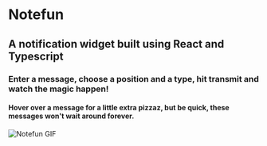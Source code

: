 # Notefun

## A notification widget built using React and Typescript

### Enter a message, choose a position and a type, hit transmit and watch the magic happen!

#### Hover over a message for a little extra pizzaz, but be quick, these messages won't wait around forever.

![Notefun GIF](https://github.com/nosidam48/lokal-portal-challenge/blob/master/public/React%20App.gif)
